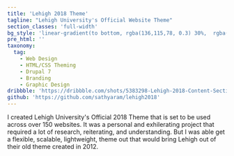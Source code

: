 ```yaml
---
title: 'Lehigh 2018 Theme'
tagline: "Lehigh University's Official Website Theme"
section_classes: 'full-width'
bg_style: 'linear-gradient(to bottom, rgba(136,115,78, 0.3) 30%,  rgba(82, 43, 28, 0.8) ), url(/user/themes/sathyaram/images/web/LehighUC.jpg)'
pre_html: ''
taxonomy:
  tag:
    - Web Design
    - HTML/CSS Theming
    - Drupal 7
    - Branding
    - Graphic Design
dribbble: 'https://dribbble.com/shots/5383298-Lehigh-2018-Content-Sections'
github: 'https://github.com/sathyaram/lehigh2018'
---
```

I created Lehigh University's Official 2018 Theme that is set to be used across over 150 websites. It was a personal and exhilerating project that required a lot of research, reiterating, and understanding. But I was able get a flexible, scalable, lightweight, theme out that would bring Lehigh out of their old theme created in 2012. 
